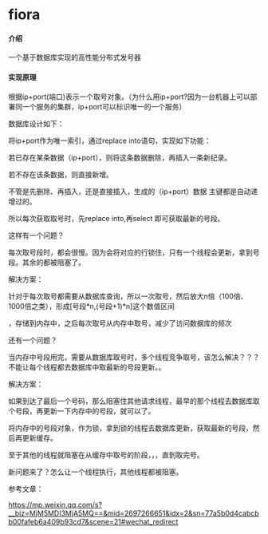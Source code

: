 # fiora

#### 介绍
一个基于数据库实现的高性能分布式发号器


#### 实现原理

根据ip+port(端口)表示一个取号对象。（为什么用ip+port?因为一台机器上可以部署同一个服务的集群，ip+port可以标识唯一的一个服务）


数据库设计如下：


将ip+port作为唯一索引，通过replace into语句，实现如下功能：

若已存在某条数据（ip+port），则将这条数据删除，再插入一条新纪录。

若不存在该条数据，则直接新增。

不管是先删除、再插入，还是直接插入，生成的（ip+port）数据 主键都是自动递增过的。


所以每次获取取号时，先replace into,再select 即可获取最新的号段。


这样有一个问题？

每次取号段时，都会很慢。因为会将对应的行锁住，只有一个线程会更新，拿到号段。其余的都被阻塞了。


解决方案：

针对于每次取号都需要从数据库查询，所以一次取号，然后放大n倍（100倍、1000倍之类），形成[号段*n,(号段+1)*n]这个数值区间

，存储到内存中，之后每次取号从内存中取号，减少了访问数据库的频次

还有一个问题？

当内存中号段用完，需要从数据库取号时，多个线程竞争取号，该怎么解决？？？ 不能让每个线程都去数据库中取最新的号段更新。。

解决方案：

如果到达了最后一个号码，那么阻塞住其他请求线程，最早的那个线程去数据库取个号段，再更新一下内存中的号段，就可以了。

将内存中的号段对象，作为锁，拿到锁的线程去数据库更新，获取最新的号段，然后再更新缓存。

至于其他的线程就阻塞在从缓存中取号的阶段，，，直到取完号。

新问题来了？怎么让一个线程执行，其他线程都被阻塞。



参考文章：

https://mp.weixin.qq.com/s?__biz=MjM5MDI3MjA5MQ==&mid=2697266651&idx=2&sn=77a5b0d4cabcbb00fafeb6a409b93cd7&scene=21#wechat_redirect 
